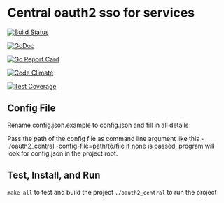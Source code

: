 # Central oauth2 sso for services

[![Build Status](https://travis-ci.org/vedhavyas/oauth2_central.svg?branch=master)](https://travis-ci.org/vedhavyas/oauth2_central)

[![GoDoc](https://godoc.org/github.com/vedhavyas/oauth2_central?status.png)](https://godoc.org/github.com/vedhavyas/oauth2_central)

[![Go Report Card](https://goreportcard.com/badge/github.com/vedhavyas/oauth2_central)](https://goreportcard.com/report/github.com/vedhavyas/oauth2_central)

[![Code Climate](https://codeclimate.com/github/vedhavyas/oauth2_central/badges/gpa.svg)](https://codeclimate.com/github/vedhavyas/oauth2_central)

[![Test Coverage](https://codeclimate.com/github/vedhavyas/oauth2_central/badges/coverage.svg)](https://codeclimate.com/github/vedhavyas/oauth2_central/coverage)

## Config File
Rename config.json.example to config.json and fill in all details

Pass the path of the config file as command line argument like this - ./oauth2_central -config-file=path/to/file
if none is passed, program will look for config.json in the project root.

## Test, Install, and Run
`make all` to test and build the project
`./oauth2_central` to run the project

